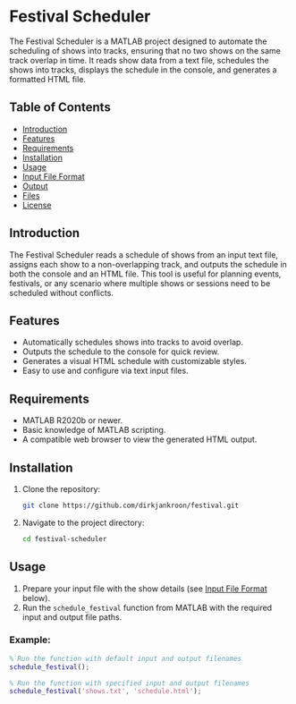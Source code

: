# Festival Scheduler

The Festival Scheduler is a MATLAB project designed to automate the scheduling of shows into tracks, ensuring that no two shows on the same track overlap in time. It reads show data from a text file, schedules the shows into tracks, displays the schedule in the console, and generates a formatted HTML file.

## Table of Contents

- [Introduction](#introduction)
- [Features](#features)
- [Requirements](#requirements)
- [Installation](#installation)
- [Usage](#usage)
- [Input File Format](#input-file-format)
- [Output](#output)
- [Files](#files)
- [License](#license)

## Introduction

The Festival Scheduler reads a schedule of shows from an input text file, assigns each show to a non-overlapping track, and outputs the schedule in both the console and an HTML file. This tool is useful for planning events, festivals, or any scenario where multiple shows or sessions need to be scheduled without conflicts.

## Features

- Automatically schedules shows into tracks to avoid overlap.
- Outputs the schedule to the console for quick review.
- Generates a visual HTML schedule with customizable styles.
- Easy to use and configure via text input files.

## Requirements

- MATLAB R2020b or newer.
- Basic knowledge of MATLAB scripting.
- A compatible web browser to view the generated HTML output.

## Installation

1. Clone the repository:
    ```bash
    git clone https://github.com/dirkjankroon/festival.git
    ```
2. Navigate to the project directory:
    ```bash
    cd festival-scheduler
    ```

## Usage

1. Prepare your input file with the show details (see [Input File Format](#input-file-format) below).
2. Run the `schedule_festival` function from MATLAB with the required input and output file paths.

### Example:

```matlab
% Run the function with default input and output filenames
schedule_festival();

% Run the function with specified input and output filenames
schedule_festival('shows.txt', 'schedule.html');
